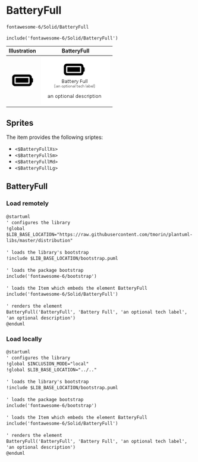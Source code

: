 # BatteryFull


```text
fontawesome-6/Solid/BatteryFull
```

```text
include('fontawesome-6/Solid/BatteryFull')
```



| Illustration | BatteryFull |
| :---: | :---: |
| ![illustration for Illustration](../../fontawesome-6/Solid/BatteryFull.png) | ![illustration for BatteryFull](../../fontawesome-6/Solid/BatteryFull.Local.png) |



## Sprites
The item provides the following sriptes:

- `<$BatteryFullXs>`
- `<$BatteryFullSm>`
- `<$BatteryFullMd>`
- `<$BatteryFullLg>`





## BatteryFull

### Load remotely
```plantuml
@startuml
' configures the library
!global $LIB_BASE_LOCATION="https://raw.githubusercontent.com/tmorin/plantuml-libs/master/distribution"

' loads the library's bootstrap
!include $LIB_BASE_LOCATION/bootstrap.puml

' loads the package bootstrap
include('fontawesome-6/bootstrap')

' loads the Item which embeds the element BatteryFull
include('fontawesome-6/Solid/BatteryFull')

' renders the element
BatteryFull('BatteryFull', 'Battery Full', 'an optional tech label', 'an optional description')
@enduml
```

### Load locally
```plantuml
@startuml
' configures the library
!global $INCLUSION_MODE="local"
!global $LIB_BASE_LOCATION="../.."

' loads the library's bootstrap
!include $LIB_BASE_LOCATION/bootstrap.puml

' loads the package bootstrap
include('fontawesome-6/bootstrap')

' loads the Item which embeds the element BatteryFull
include('fontawesome-6/Solid/BatteryFull')

' renders the element
BatteryFull('BatteryFull', 'Battery Full', 'an optional tech label', 'an optional description')
@enduml
```


